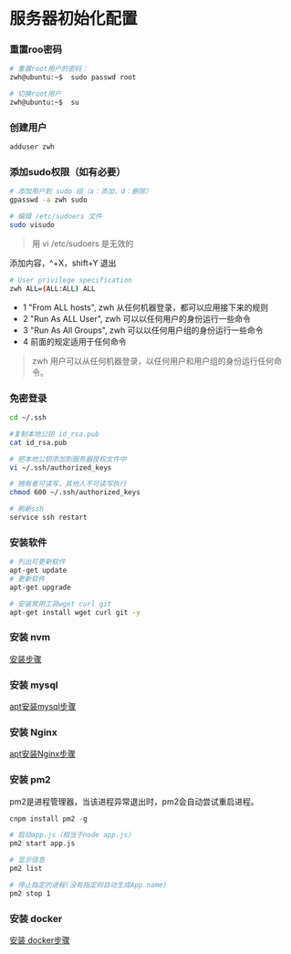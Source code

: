 # 服务器初始化配置



### 重置roo密码

```bash
# 重置root用户的密码：
zwh@ubuntu:~$  sudo passwd root

# 切换root用户
zwh@ubuntu:~$  su
```



### 创建用户

```bash
adduser zwh
```



### 添加sudo权限（如有必要）

```bash
# 添加用户到 sudo 组（a：添加，d：删除）
gpasswd -a zwh sudo

# 编辑 /etc/sudoers 文件
sudo visudo
```

> 用 vi /etc/sudoers 是无效的

添加内容，^+X，shift+Y 退出

```bash
# User privilege specification
zwh ALL=(ALL:ALL) ALL
```

- 1 "From ALL hosts", zwh 从任何机器登录，都可以应用接下来的规则
- 2 "Run As ALL User", zwh 可以以任何用户的身份运行一些命令
- 3 "Run As All Groups", zwh 可以以任何用户组的身份运行一些命令
- 4 前面的规定适用于任何命令

> zwh 用户可以从任何机器登录，以任何用户和用户组的身份运行任何命令。



### 免密登录

```bash
cd ~/.ssh

#复制本地公钥 id_rsa.pub
cat id_rsa.pub
```

```bash
# 把本地公钥添加到服务器授权文件中
vi ~/.ssh/authorized_keys

# 拥有者可读写，其他人不可读写执行
chmod 600 ~/.ssh/authorized_keys

# 刷新ssh
service ssh restart
```



### 安装软件

```bash
# 列出可更新软件
apt-get update
# 更新软件
apt-get upgrade

# 安装常用工具wget curl git
apt-get install wget curl git -y
```



### 安装 nvm

[安装步骤](./安装nvm.md)



### 安装 mysql

[apt安装mysql步骤](../../mysql/apt安装mysql.md)



### 安装 Nginx

[apt安装Nginx步骤](../nginx/安装和基本配置.md)



### 安装 pm2

pm2是进程管理器，当该进程异常退出时，pm2会自动尝试重启进程。

```js
cnpm install pm2 -g
```

```bash
# 启动app.js（相当于node app.js）
pm2 start app.js

# 显示信息
pm2 list 

# 停止指定的进程(没有指定则自动生成App name)
pm2 stop 1
```



### 安装 docker

[安装 docker步骤](../docker/安装和配置镜像加速器.md)